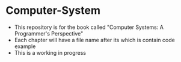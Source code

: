 # Computer-System
- This repository is for the book called "Computer Systems: A Programmer's Perspective"
- Each chapter will have a file name after its which is contain code example
- This is a working in progress
